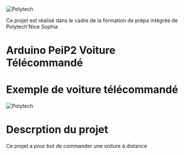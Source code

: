 ![Polytech](http://www.polytechnice.fr/jahia/jsp/jahia/templates/inc/img/polytech_nice-sophia.png)

Ce projet est réalisé dans le cadre de la formation de prépa intégrée de Polytech'Nice Sophia

# Arduino PeiP2 Voiture Télécommandé

# Exemple de voiture télécommandé 
![Polytech](http://www.labfab.fr/wp-content/uploads/2014/12/20141203_141820.jpg)

 # Descrption du projet
 
 Ce projet a pour but de commander une voiture à distance

